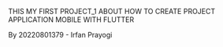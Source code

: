 THIS MY FIRST PROJECT_1 ABOUT HOW TO CREATE PROJECT APPLICATION MOBILE WITH FLUTTER

By 20220801379 - Irfan Prayogi
